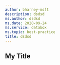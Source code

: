 ```yaml
---
author: bharney-msft
description: dsdsd
ms.author: dsdsd
ms.date: 2020-09-24
ms.service: databox
ms.topic: best-practice
title: dsdsd
---
```

## My Title
